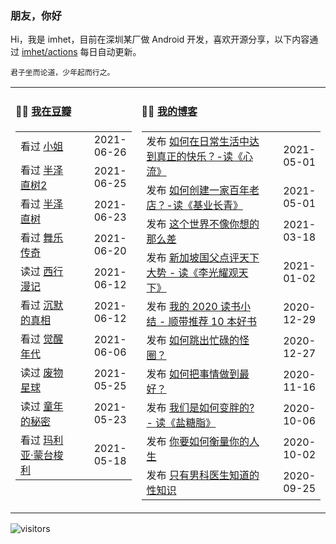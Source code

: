 ### 朋友，你好

Hi，我是 imhet，目前在深圳某厂做 Android 开发，喜欢开源分享，以下内容通过 <a href="https://github.com/imhet/imhet/actions" target="_blank">imhet/actions</a> 每日自动更新。


```
君子坐而论道，少年起而行之。
```


<table width="900px">
<tr>
<td valign="top" width="40%">

#### 🤾‍♂️  <a href="https://www.douban.com/people/heyitao/" target="_blank">我在豆瓣</a>

<!-- douban starts -->
| | |
 |:------------- | -------------: |
| 看过 <a href='http://movie.douban.com/subject/25977027/' target='_blank'>小姐</a> | 2021-06-26 |
| 看过 <a href='http://movie.douban.com/subject/25806638/' target='_blank'>半泽直树2</a> | 2021-06-25 |
| 看过 <a href='http://movie.douban.com/subject/24697949/' target='_blank'>半泽直树</a> | 2021-06-23 |
| 看过 <a href='http://movie.douban.com/subject/21759697/' target='_blank'>舞乐传奇</a> | 2021-06-20 |
| 读过 <a href='https://book.douban.com/subject/1491567/' target='_blank'>西行漫记</a> | 2021-06-12 |
| 看过 <a href='http://movie.douban.com/subject/33447642/' target='_blank'>沉默的真相</a> | 2021-06-12 |
| 看过 <a href='http://movie.douban.com/subject/30228394/' target='_blank'>觉醒年代</a> | 2021-06-06 |
| 读过 <a href='https://book.douban.com/subject/26417039/' target='_blank'>废物星球</a> | 2021-05-25 |
| 读过 <a href='https://book.douban.com/subject/34917698/' target='_blank'>童年的秘密</a> | 2021-05-23 |
| 看过 <a href='http://movie.douban.com/subject/27128108/' target='_blank'>玛利亚·蒙台梭利</a> | 2021-05-18 |
<!-- douban ends -->

</td>


<td valign="top" width="60%">

#### 🤹‍♀️ <a href="https://heyitao.com/" target="_blank">我的博客</a>

<!-- blog starts -->
| | |
 |:------------- | -------------: |
| 发布 <a href='http://heyitao.com/post/reading-xinliu' target='_blank'>如何在日常生活中达到真正的快乐？-读《心流》</a> | 2021-05-01 |
| 发布 <a href='http://heyitao.com/post/reading-jiyechangqing' target='_blank'>如何创建一家百年老店？-读《基业长青》</a> | 2021-05-01 |
| 发布 <a href='http://heyitao.com/post/reading-shishi' target='_blank'>这个世界不像你想的那么差</a> | 2021-03-18 |
| 发布 <a href='http://heyitao.com/post/reading-lgygtx' target='_blank'>新加坡国父点评天下大势 - 读《李光耀观天下》</a> | 2021-01-02 |
| 发布 <a href='http://heyitao.com/post/reading-2020' target='_blank'>我的 2020 读书小结 - 顺带推荐 10 本好书</a> | 2020-12-29 |
| 发布 <a href='http://heyitao.com/post/reading-chonglai3' target='_blank'>如何跳出忙碌的怪圈？</a> | 2020-12-27 |
| 发布 <a href='http://heyitao.com/post/reading-rhbsqzdzh' target='_blank'>如何把事情做到最好？</a> | 2020-11-16 |
| 发布 <a href='http://heyitao.com/post/reading-yantangzhi' target='_blank'>我们是如何变胖的? - 读《盐糖脂》</a> | 2020-10-06 |
| 发布 <a href='http://heyitao.com/post/reading-nyrhhlndrs' target='_blank'>你要如何衡量你的人生</a> | 2020-10-02 |
| 发布 <a href='http://heyitao.com/post/reading-rwmlhjdsthy' target='_blank'>只有男科医生知道的性知识</a> | 2020-09-25 |
<!-- blog ends -->

</td>
</tr>


</table>

![visitors](https://visitor-badge.glitch.me/badge?page_id=imhet.imhet)
